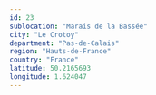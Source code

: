 ```yaml
---
id: 23
sublocation: "Marais de la Bassée"
city: "Le Crotoy"
department: "Pas-de-Calais"
region: "Hauts-de-France"
country: "France"
latitude: 50.2165693
longitude: 1.624047
---
```

